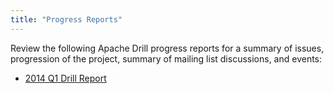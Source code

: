 ```yaml
---
title: "Progress Reports"
---
```

Review the following Apache Drill progress reports for a summary of issues,
progression of the project, summary of mailing list discussions, and events:

  * [2014 Q1 Drill Report](/docs/2014-q1-drill-report)

